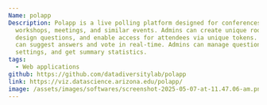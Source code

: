 ```yaml
---
Name: polapp
Description: Polapp is a live polling platform designed for conferences, events,
  workshops, meetings, and similar events. Admins can create unique rooms,
  design questions, and enable access for attendees via unique tokens. Attendees
  can suggest answers and vote in real-time. Admins can manage questions, voting
  settings, and get summary statistics.
tags:
  - Web applications
github: https://github.com/datadiversitylab/polapp
link: https://viz.datascience.arizona.edu/polapp/
image: /assets/images/softwares/screenshot-2025-05-07-at-11.47.06-am.png
---
```

